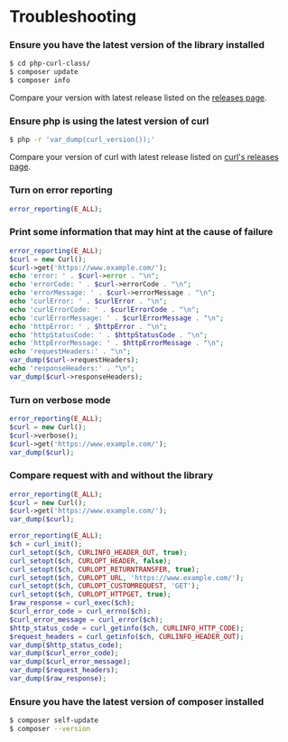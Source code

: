 # Troubleshooting

### Ensure you have the latest version of the library installed

```bash
$ cd php-curl-class/
$ composer update
$ composer info
```
Compare your version with latest release listed on the [releases page](https://github.com/php-curl-class/php-curl-class/releases).

### Ensure php is using the latest version of curl

```bash
$ php -r 'var_dump(curl_version());'
```

Compare your version of curl with latest release listed on [curl's releases page](https://github.com/curl/curl/releases).

### Turn on error reporting

```php
error_reporting(E_ALL);
```

### Print some information that may hint at the cause of failure

```php
error_reporting(E_ALL);
$curl = new Curl();
$curl->get('https://www.example.com/');
echo 'error: ' . $curl->error . "\n";
echo 'errorCode: ' . $curl->errorCode . "\n";
echo 'errorMessage: ' . $curl->errorMessage . "\n";
echo 'curlError: ' . $curlError . "\n";
echo 'curlErrorCode: ' . $curlErrorCode . "\n";
echo 'curlErrorMessage: ' . $curlErrorMessage . "\n";
echo 'httpError: ' . $httpError . "\n";
echo 'httpStatusCode: ' . $httpStatusCode . "\n";
echo 'httpErrorMessage: ' . $httpErrorMessage . "\n";
echo 'requestHeaders:' . "\n";
var_dump($curl->requestHeaders);
echo 'responseHeaders:' . "\n";
var_dump($curl->responseHeaders);
```

### Turn on verbose mode

```php
error_reporting(E_ALL);
$curl = new Curl();
$curl->verbose();
$curl->get('https://www.example.com/');
var_dump($curl);
```

### Compare request with and without the library

```php
error_reporting(E_ALL);
$curl = new Curl();
$curl->get('https://www.example.com/');
var_dump($curl);
```

```php
error_reporting(E_ALL);
$ch = curl_init();
curl_setopt($ch, CURLINFO_HEADER_OUT, true);
curl_setopt($ch, CURLOPT_HEADER, false);
curl_setopt($ch, CURLOPT_RETURNTRANSFER, true);
curl_setopt($ch, CURLOPT_URL, 'https://www.example.com/');
curl_setopt($ch, CURLOPT_CUSTOMREQUEST, 'GET');
curl_setopt($ch, CURLOPT_HTTPGET, true);
$raw_response = curl_exec($ch);
$curl_error_code = curl_errno($ch);
$curl_error_message = curl_error($ch);
$http_status_code = curl_getinfo($ch, CURLINFO_HTTP_CODE);
$request_headers = curl_getinfo($ch, CURLINFO_HEADER_OUT);
var_dump($http_status_code);
var_dump($curl_error_code);
var_dump($curl_error_message);
var_dump($request_headers);
var_dump($raw_response);
```

### Ensure you have the latest version of composer installed

```bash
$ composer self-update
$ composer --version
```
